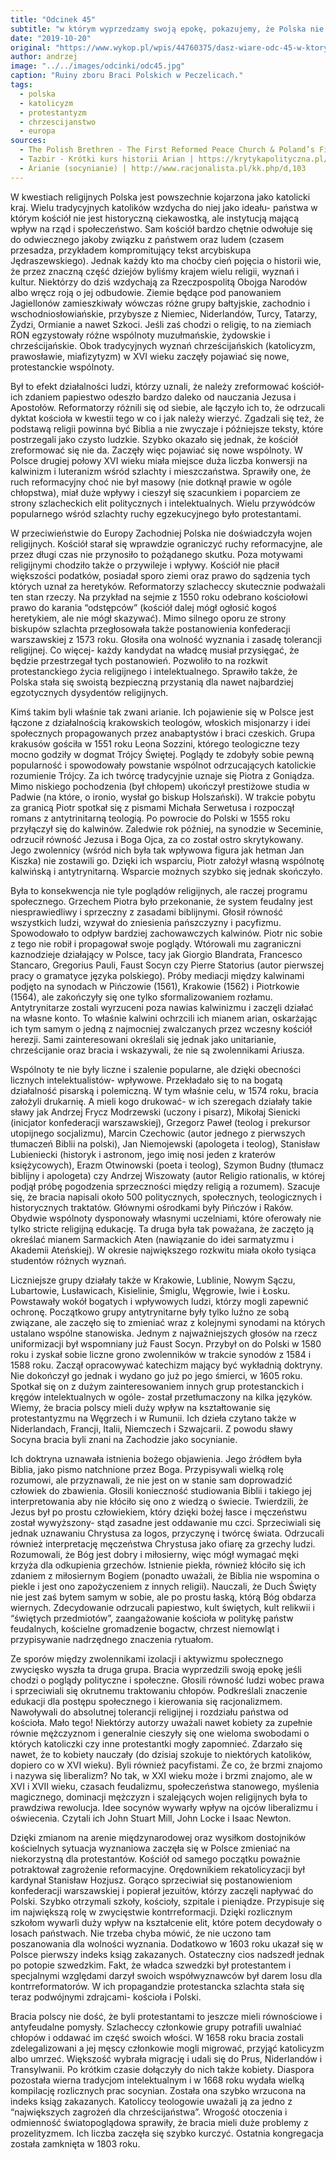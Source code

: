 ```yaml
---
title: "Odcinek 45"
subtitle: "w którym wyprzedzamy swoją epokę, pokazujemy, że Polska nie zawsze była zadupiem Europy oraz potwierdzamy słowa Biblii mówiące o tym, że żaden prorok nie jest mile widziany w swojej ojczyźnie."
date: "2019-10-20"
original: "https://www.wykop.pl/wpis/44760375/dasz-wiare-odc-45-w-ktorym-wyprzedzamy-swoja-epoke/"
author: andrzej
image: "../../images/odcinki/odc45.jpg"
caption: "Ruiny zboru Braci Polskich w Peczelicach."
tags:
  - polska
  - katolicyzm
  - protestantyzm
  - chrzescijanstwo
  - europa
sources:
  - The Polish Brethren - The First Reformed Peace Church & Poland’s First Banned Religion | https://culture.pl/en/article/the-polish-brethren-the-first-reformed-peace-church-polands-first-banned-religion
  - Tazbir - Krótki kurs historii Arian | https://krytykapolityczna.pl/kultura/czytaj-dalej/tazbir-krotki-kurs-historii-arian/
  - Arianie (socynianie) | http://www.racjonalista.pl/kk.php/d,103
---
```


W kwestiach religijnych Polska jest powszechnie kojarzona jako katolicki kraj. Wielu tradycyjnych katolików wzdycha do niej jako ideału- państwa w którym kościół nie jest historyczną ciekawostką, ale instytucją mającą wpływ na rząd i społeczeństwo. Sam kościół bardzo chętnie odwołuje się do odwiecznego jakoby związku z państwem oraz ludem (czasem przesadza, przykładem kompromitujący tekst arcybiskupa Jędraszewskiego). Jednak każdy kto ma choćby cień pojęcia o historii wie, że przez znaczną część dziejów byliśmy krajem wielu religii, wyznań i kultur. Niektórzy do dziś wzdychają za Rzeczpospolitą Obojga Narodów albo wręcz roją o jej odbudowie. Ziemie będące pod panowaniem Jagiellonów zamieszkiwały wówczas różne grupy bałtyjskie, zachodnio i wschodniosłowiańskie, przybysze z Niemiec, Niderlandów, Turcy, Tatarzy, Żydzi, Ormianie a nawet Szkoci. Jeśli zaś chodzi o religię, to na ziemiach RON egzystowały różne wspólnoty muzułmańskie, żydowskie i chrześcijańskie. Obok tradycyjnych wyznań chrześcijańskich (katolicyzm, prawosławie, miafizytyzm) w XVI wieku zaczęły pojawiać się nowe, protestanckie wspólnoty.

Był to efekt działalności ludzi, którzy uznali, że należy zreformować kościół- ich zdaniem papiestwo odeszło bardzo daleko od nauczania Jezusa i Apostołów. Reformatorzy różnili się od siebie, ale łączyło ich to, że odrzucali dyktat kościoła w kwestii tego w co i jak należy wierzyć. Zgadzali się też, że podstawą religii powinna być Biblia a nie zwyczaje i późniejsze teksty, które postrzegali jako czysto ludzkie. Szybko okazało się jednak, że kościół zreformować się nie da. Zaczęły więc pojawiać się nowe wspólnoty. W Polsce drugiej połowy XVI wieku miała miejsce duża liczba konwersji na kalwinizm i luteranizm wśród szlachty i mieszczaństwa. Sprawiły one, że ruch reformacyjny choć nie był masowy (nie dotknął prawie w ogóle chłopstwa), miał duże wpływy i cieszył się szacunkiem i poparciem ze strony szlacheckich elit politycznych i intelektualnych. Wielu przywódców popularnego wśród szlachty ruchy egzekucyjnego było protestantami.

W przeciwieństwie do Europy Zachodniej Polska nie doświadczyła wojen religijnych. Kościół starał się wprawdzie ograniczyć ruchy reformacyjne, ale przez długi czas nie przynosiło to pożądanego skutku. Poza motywami religijnymi chodziło także o przywileje i wpływy. Kościół nie płacił większości podatków, posiadał sporo ziemi oraz prawo do sądzenia tych których uznał za heretyków. Reformatorzy szlacheccy skutecznie podważali ten stan rzeczy. Na przykład na sejmie z 1550 roku odebrano kościołowi prawo do karania “odstępców” (kościół dalej mógł ogłosić kogoś heretykiem, ale nie mógł skazywać). Mimo silnego oporu ze strony biskupów szlachta przegłosowała także postanowienia konfederacji warszawskiej z 1573 roku. Głosiła ona wolność wyznania i zasadę tolerancji religijnej. Co więcej- każdy kandydat na władcę musiał przysięgać, że będzie przestrzegał tych postanowień. Pozwoliło to na rozkwit protestanckiego życia religijnego i intelektualnego. Sprawiło także, że Polska stała się swoistą bezpieczną przystanią dla nawet najbardziej egzotycznych dysydentów religijnych.

Kimś takim byli właśnie tak zwani arianie. Ich pojawienie się w Polsce jest łączone z działalnością krakowskich teologów, włoskich misjonarzy i idei społecznych propagowanych przez anabaptystów i braci czeskich. Grupa krakusów gościła w 1551 roku Leona Sozzini, którego teologiczne tezy mocno godziły w dogmat Trójcy Świętej. Poglądy te zdobyły sobie pewną popularność i spowodowały powstanie wspólnot odrzucających katolickie rozumienie Trójcy. Za ich twórcę tradycyjnie uznaje się Piotra z Goniądza. Mimo niskiego pochodzenia (był chłopem) ukończył prestiżowe studia w Padwie (na które, o ironio, wysłał go biskup Holszański). W trakcie pobytu za granicą Piotr spotkał się z pismami Michała Serwetusa i rozpoczął romans z antytrinitarną teologią. Po powrocie do Polski w 1555 roku przyłączył się do kalwinów. Zaledwie rok później, na synodzie w Seceminie, odrzucił równość Jezusa i Boga Ojca, za co został ostro skrytykowany. Jego zwolennicy (wśród nich była tak wpływowa figura jak hetman Jan Kiszka) nie zostawili go. Dzięki ich wsparciu, Piotr założył własną wspólnotę kalwińską i antytrynitarną. Wsparcie możnych szybko się jednak skończyło.

Była to konsekwencja nie tyle poglądów religijnych, ale raczej programu społecznego. Grzechem Piotra było przekonanie, że system feudalny jest niesprawiedliwy i sprzeczny z zasadami biblijnymi. Głosił równość wszystkich ludzi, wzywał do zniesienia pańszczyzny i pacyfizmu. Spowodowało to odpływ bardziej zachowawczych kalwinów. Piotr nic sobie z tego nie robił i propagował swoje poglądy. Wtórowali mu zagraniczni kaznodzieje działający w Polsce, tacy jak Giorgio Blandrata, Francesco Stancaro, Gregorius Pauli, Faust Socyn czy Pierre Statorius (autor pierwszej pracy o gramatyce języka polskiego). Próby mediacji między kalwinami podjęto na synodach w Pińczowie (1561), Krakowie (1562) i Piotrkowie (1564), ale zakończyły się one tylko sformalizowaniem rozłamu. Antytrynitarze zostali wyrzuceni poza nawias kalwinizmu i zaczęli działać na własne konto. To właśnie kalwini ochrzcili ich mianem arian, oskarżając ich tym samym o jedną z najmocniej zwalczanych przez wczesny kościół herezji. Sami zainteresowani określali się jednak jako unitarianie, chrześcijanie oraz bracia i wskazywali, że nie są zwolennikami Ariusza.

Wspólnoty te nie były liczne i szalenie popularne, ale dzięki obecności licznych intelektualistów- wpływowe. Przekładało się to na bogatą działalność pisarską i polemiczną. W tym właśnie celu, w 1574 roku, bracia założyli drukarnię. A mieli kogo drukować- w ich szeregach działały takie sławy jak Andrzej Frycz Modrzewski (uczony i pisarz), Mikołaj Sienicki (inicjator konfederacji warszawskiej), Grzegorz Paweł (teolog i prekursor utopijnego socjalizmu), Marcin Czechowic (autor jednego z pierwszych tłumaczeń Biblii na polski), Jan Niemojewski (apologeta i teolog), Stanisław Lubieniecki (historyk i astronom, jego imię nosi jeden z kraterów księżycowych), Erazm Otwinowski (poeta i teolog), Szymon Budny (tłumacz biblijny i apologeta) czy Andrzej Wiszowaty (autor Religio rationalis, w której podjął próbę pogodzenia sprzeczności między religią a rozumem). Szacuje się, że bracia napisali około 500 politycznych, społecznych, teologicznych i historycznych traktatów. Głównymi ośrodkami były Pińczów i Raków. Obydwie wspólnoty dysponowały własnymi uczelniami, które oferowały nie tylko stricte religijną edukację. Ta druga była tak poważana, że zaczęto ją określać mianem Sarmackich Aten (nawiązanie do idei sarmatyzmu i Akademii Ateńskiej). W okresie największego rozkwitu miała około tysiąca studentów różnych wyznań.

Liczniejsze grupy działały także w Krakowie, Lublinie, Nowym Sączu, Lubartowie, Lusławicach, Kisielinie, Śmiglu, Węgrowie, Iwie i Łosku. Powstawały wokół bogatych i wpływowych ludzi, którzy mogli zapewnić ochronę. Początkowo grupy antytrynitarne były tylko luźno ze sobą związane, ale zaczęło się to zmieniać wraz z kolejnymi synodami na których ustalano wspólne stanowiska. Jednym z najważniejszych głosów na rzecz uniformizacji był wspomniany już Faust Socyn. Przybył on do Polski w 1580 roku i zyskał sobie liczne grono zwolenników w trakcie synodów z 1584 i 1588 roku. Zaczął opracowywać katechizm mający być wykładnią doktryny. Nie dokończył go jednak i wydano go już po jego śmierci, w 1605 roku. Spotkał się on z dużym zainteresowaniem innych grup protestanckich i kręgów intelektualnych w ogóle- został przetłumaczony na kilka języków. Wiemy, że bracia polscy mieli duży wpływ na kształtowanie się protestantyzmu na Węgrzech i w Rumunii. Ich dzieła czytano także w Niderlandach, Francji, Italii, Niemczech i Szwajcarii. Z powodu sławy Socyna bracia byli znani na Zachodzie jako socynianie.

Ich doktryna uznawała istnienia bożego objawienia. Jego źródłem była Biblia, jako pismo natchnione przez Boga. Przypisywali wielką rolę rozumowi, ale przyznawali, że nie jest on w stanie sam doprowadzić człowiek do zbawienia. Głosili konieczność studiowania Biblii i takiego jej interpretowania aby nie kłóciło się ono z wiedzą o świecie. Twierdzili, że Jezus był po prostu człowiekiem, który dzięki bożej łasce i męczeństwu został wywyższony- stąd zasadne jest oddawanie mu czci. Sprzeciwiali się jednak uznawaniu Chrystusa za logos, przyczynę i twórcę świata. Odrzucali również interpretację męczeństwa Chrystusa jako ofiarę za grzechy ludzi. Rozumowali, że Bóg jest dobry i miłosierny, więc mógł wymagać męki krzyża dla odkupienia grzechów. Istnienie piekła, również kłóciło się ich zdaniem z miłosiernym Bogiem (ponadto uważali, że Biblia nie wspomina o piekle i jest ono zapożyczeniem z innych religii). Nauczali, że Duch Święty nie jest zaś bytem samym w sobie, ale po prostu łaską, którą Bóg obdarza wiernych. Zdecydowanie odrzucali papiestwo, kult świętych, kult relikwii i “świętych przedmiotów”, zaangażowanie kościoła w politykę państw feudalnych, kościelne gromadzenie bogactw, chrzest niemowląt i przypisywanie nadrzędnego znaczenia rytuałom.

Ze sporów między zwolennikami izolacji i aktywizmu społecznego zwycięsko wyszła ta druga grupa. Bracia wyprzedzili swoją epokę jeśli chodzi o poglądy polityczne i społeczne. Głosili równość ludzi wobec prawa i sprzeciwiali się okrutnemu traktowaniu chłopów. Podkreślali znaczenie edukacji dla postępu społecznego i kierowania się racjonalizmem. Nawoływali do absolutnej tolerancji religijnej i rozdziału państwa od kościoła. Mało tego! Niektórzy autorzy uważali nawet kobiety za zupełnie równie mężczyznom i generalnie cieszyły się one wieloma swobodami o których katoliczki czy inne protestantki mogły zapomnieć. Zdarzało się nawet, że to kobiety nauczały (do dzisiaj szokuje to niektórych katolików, dopiero co w XVI wieku). Byli również pacyfistami. Że co, że brzmi znajomo i nazywa się liberalizm? No tak, w XXI wieku może i brzmi znajomo, ale w XVI i XVII wieku, czasach feudalizmu, społeczeństwa stanowego, myślenia magicznego, dominacji mężczyzn i szalejących wojen religijnych była to prawdziwa rewolucja. Idee socynów wywarły wpływ na ojców liberalizmu i oświecenia. Czytali ich John Stuart Mill, John Locke i Isaac Newton.

Dzięki zmianom na arenie międzynarodowej oraz wysiłkom dostojników kościelnych sytuacja wyznaniowa zaczęła się w Polsce zmieniać na niekorzystną dla protestantów. Kościół od samego początku poważnie potraktował zagrożenie reformacyjne. Orędownikiem rekatolicyzacji był kardynał Stanisław Hozjusz. Gorąco sprzeciwiał się postanowieniom konfederacji warszawskiej i popierał jezuitów, którzy zaczęli napływać do Polski. Szybko otrzymali szkoły, kościoły, szpitale i pieniądze. Przypisuje się im największą rolę w zwycięstwie kontrreformacji. Dzięki rozlicznym szkołom wywarli duży wpływ na kształcenie elit, które potem decydowały o losach państwach. Nie trzeba chyba mówić, że nie uczono tam poszanowania dla wolności wyznania. Dodatkowo w 1603 roku ukazał się w Polsce pierwszy indeks ksiąg zakazanych. Ostateczny cios nadszedł jednak po potopie szwedzkim. Fakt, że władca szwedzki był protestantem i specjalnymi względami darzył swoich współwyznawców był darem losu dla kontrreformatorów. W ich propagandzie protestancka szlachta stała się teraz podwójnymi zdrajcami- kościoła i Polski.

Bracia polscy nie dość, że byli protestantami to jeszcze mieli równościowe i antyfeudalne pomysły. Szlacheccy członkowie grupy potrafili uwalniać chłopów i oddawać im część swoich włości. W 1658 roku bracia zostali zdelegalizowani a jej męscy członkowie mogli migrować, przyjąć katolicyzm albo umrzeć. Większość wybrała migrację i udali się do Prus, Niderlandów i Transylwanii. Po krótkim czasie dołączyły do nich także kobiety. Diaspora pozostała wierna tradycjom intelektualnym i w 1668 roku wydała wielką kompilację rozlicznych prac socynian. Została ona szybko wrzucona na indeks ksiąg zakazanych. Katoliccy teologowie uważali ją za jedno z “największych zagrożeń dla chrześcijaństwa”. Wrogość otoczenia i odmienność światopoglądowa sprawiły, że bracia mieli duże problemy z prozelityzmem. Ich liczba zaczęła się szybko kurczyć. Ostatnia kongregacja została zamknięta w 1803 roku.
